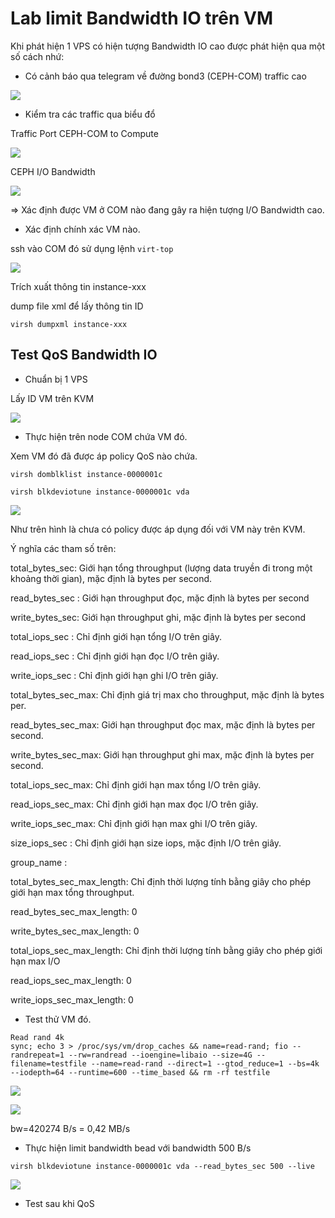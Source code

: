 # Lab limit Bandwidth IO trên VM

Khi phát hiện 1 VPS có hiện tượng Bandwidth IO cao được phát hiện qua một số cách nhứ:

+ Có cảnh báo qua telegram về đường bond3 (CEPH-COM) traffic cao

![](../images/img-qos-bandwidth-io/Screenshot_332.png)

+ Kiểm tra các traffic qua biểu đổ

Traffic Port CEPH-COM to Compute 

![](../images/img-qos-bandwidth-io/Screenshot_333.png)

CEPH I/O Bandwidth 

![](../images/img-qos-bandwidth-io/Screenshot_334.png)

=> Xác định được VM ở COM nào đang gây ra hiện tượng I/O Bandwidth cao.

+ Xác định chính xác VM nào.

ssh vào COM đó sử dụng lệnh `virt-top`

![](../images/img-qos-bandwidth-io/Screenshot_766.png)

Trích xuất thông tin instance-xxx

dump file xml để lấy thông tin ID

```
virsh dumpxml instance-xxx
```

## Test QoS Bandwidth IO

+ Chuẩn bị 1 VPS 

Lấy ID VM trên KVM

![](../images/img-qos-bandwidth-io/Screenshot_335.png)

+ Thực hiện trên node COM chứa VM đó.

Xem VM đó đã được áp policy QoS nào chứa.

```
virsh domblklist instance-0000001c

virsh blkdeviotune instance-0000001c vda
```

![](../images/img-qos-bandwidth-io/Screenshot_336.png)

Như trên hình là chưa có policy được áp dụng đối với VM này trên KVM.

Ý nghĩa các tham số trên:

total_bytes_sec: Giới hạn tổng throughput (lượng data truyền đi trong một khoảng thời gian), mặc định là bytes per second.

read_bytes_sec : Giới hạn throughput đọc, mặc định là bytes per second

write_bytes_sec: Giới hạn throughput ghi, mặc định là bytes per second

total_iops_sec : Chỉ định giới hạn tổng I/O trên giây.

read_iops_sec  : Chỉ định giới hạn đọc I/O trên giây.

write_iops_sec : Chỉ định giới hạn ghi I/O trên giây.

total_bytes_sec_max: Chỉ định giá trị max cho throughput, mặc định là bytes per.

read_bytes_sec_max: Giới hạn throughput đọc max, mặc định là bytes per second.

write_bytes_sec_max: Giới hạn throughput ghi max, mặc định là bytes per second.

total_iops_sec_max: Chỉ định giới hạn max tổng I/O trên giây.

read_iops_sec_max: Chỉ định giới hạn max đọc I/O trên giây.

write_iops_sec_max: Chỉ định giới hạn max ghi I/O trên giây.

size_iops_sec  : Chỉ định giới hạn size iops, mặc định I/O trên giây.

group_name     :

total_bytes_sec_max_length: Chỉ định thời lượng tính bằng giây cho phép giới hạn max tổng throughput.

read_bytes_sec_max_length: 0

write_bytes_sec_max_length: 0

total_iops_sec_max_length: Chỉ định thời lượng tính bằng giây cho phép giới hạn max I/O

read_iops_sec_max_length: 0

write_iops_sec_max_length: 0


+ Test thử VM đó.

```
Read rand 4k
sync; echo 3 > /proc/sys/vm/drop_caches && name=read-rand; fio --randrepeat=1 --rw=randread --ioengine=libaio --size=4G --filename=testfile --name=read-rand --direct=1 --gtod_reduce=1 --bs=4k --iodepth=64 --runtime=600 --time_based && rm -rf testfile
```

![](../images/img-qos-bandwidth-io/Screenshot_337.png)

![](../images/img-qos-bandwidth-io/Screenshot_338.png)

bw=420274 B/s = 0,42 MB/s

+ Thực hiện limit bandwidth bead với bandwidth 500 B/s

```
virsh blkdeviotune instance-0000001c vda --read_bytes_sec 500 --live
```
![](../images/img-qos-bandwidth-io/Screenshot_343.png)

+ Test sau khi QoS






